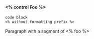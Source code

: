 #### <% control Foo %>

	code block
	<% without formatting prefix %>

Paragraph with a segment of <% foo %>
